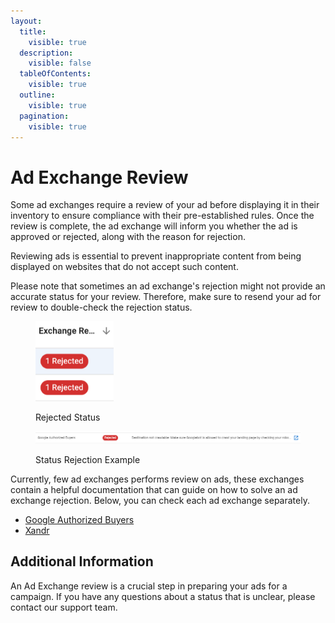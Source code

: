 ```yaml
---
layout:
  title:
    visible: true
  description:
    visible: false
  tableOfContents:
    visible: true
  outline:
    visible: true
  pagination:
    visible: true
---
```


# Ad Exchange Review

Some ad exchanges require a review of your ad before displaying it in their inventory to ensure compliance with their pre-established rules. Once the review is complete, the ad exchange will inform you whether the ad is approved or rejected, along with the reason for rejection.&#x20;

Reviewing ads is essential to prevent inappropriate content from being displayed on websites that do not accept such content.&#x20;

Please note that sometimes an ad exchange's rejection might not provide an accurate status for your review. Therefore, make sure to resend your ad for review to double-check the rejection status.



<figure><img src="../../../../.gitbook/assets/image (8) (6).png" alt="" width="125"><figcaption><p>Rejected Status</p></figcaption></figure>

<figure><img src="../../../../.gitbook/assets/image (1) (2).png" alt=""><figcaption><p>Status Rejection Example</p></figcaption></figure>

Currently, few ad exchanges performs review on ads, these exchanges contain a helpful documentation that can guide on how to solve an ad exchange rejection. Below, you can check each ad exchange separately.

* [Google Authorized Buyers](google-authorized-buyers.md)
* [Xandr](xandr.md)

## Additional Information

An Ad Exchange review is a crucial step in preparing your ads for a campaign. If you have any questions about a status that is unclear, please contact our support team.
